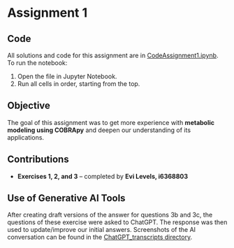  # Assignment 1

## Code
All solutions and code for this assignment are in [CodeAssignment1.ipynb](CodeAssignment1.ipynb).  
To run the notebook:
1. Open the file in Jupyter Notebook.  
2. Run all cells in order, starting from the top.  

## Objective
The goal of this assignment was to get more experience with **metabolic modeling using COBRApy** and deepen our understanding of its applications.  

## Contributions
- **Exercises 1, 2, and 3** – completed by **Evi Levels, i6368803**

## Use of Generative AI Tools
After creating draft versions of the answer for questions 3b and 3c, the questions of these exercise were asked to ChatGPT. The response was then used to update/improve our initial answers. Screenshots of the AI conversation can be found in the [ChatGPT_transcripts directory](ChatGPT_transcripts). 

